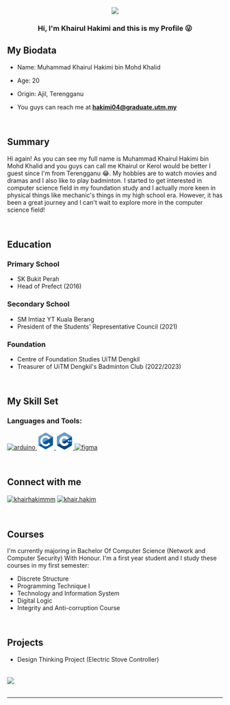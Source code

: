 <div align="center">
<img src="https://avatars.githubusercontent.com/u/148405244?v=4" align="center" style="width: 30%" />
</div>  
  

### <div align="center">Hi, I'm Khairul Hakimi and this is my Profile 😜</div>  
  
## My Biodata
- Name: Muhammad Khairul Hakimi bin Mohd Khalid  
  

- Age: 20  
  

- Origin: Ajil, Terengganu  
  

- You guys can reach me at **hakimi04@graduate.utm.my**

<br/> 

## Summary
Hi again! As you can see my full name is Muhammad Khairul Hakimi bin Mohd Khalid and you guys can call me Khairul or Kerol would be better I guest since I'm from Terengganu 😂. My hobbies are to watch movies and dramas and I also like to play badminton. I started to get interested in computer science field in my foundation study and I actually more keen in physical things like mechanic's things in my high school era. However, it has been a great journey and I can't wait to explore more in the computer science field!  
  

<br/>  

## Education
### Primary School
- SK Bukit Perah
- Head of Prefect (2016)

### Secondary School
- SM Imtiaz YT Kuala Berang
- President of the Students' Representative Council (2021)

### Foundation
- Centre of Foundation Studies UiTM Dengkil
- Treasurer of UiTM Dengkil's Badminton Club (2022/2023)

<br/>

## My Skill Set  
<h3 align="left">Languages and Tools:</h3>
<p align="left">
<a href="https://www.arduino.cc/" target="_blank" rel="noreferrer"> <img src="https://cdn.worldvectorlogo.com/logos/arduino-1.svg" alt="arduino" width="40" height="40"/> </a> 
<a href="https://www.cprogramming.com/" target="_blank" rel="noreferrer"> <img src="https://raw.githubusercontent.com/devicons/devicon/master/icons/c/c-original.svg" alt="c" width="40" height="40"/> </a> 
<a href="https://www.w3schools.com/cpp/" target="_blank" rel="noreferrer"> <img src="https://raw.githubusercontent.com/devicons/devicon/master/icons/cplusplus/cplusplus-original.svg" alt="cplusplus" width="40" height="40"/> </a> 
<a href="https://www.figma.com/" target="_blank" rel="noreferrer"> <img src="https://www.vectorlogo.zone/logos/figma/figma-icon.svg" alt="figma" width="40" height="40"/> </a> </p>
<br/>  


## Connect with me  
<p align="left">
<a href="https://twitter.com/khairhakimmm" target="blank"><img align="center" src="https://raw.githubusercontent.com/rahuldkjain/github-profile-readme-generator/master/src/images/icons/Social/twitter.svg" alt="khairhakimmm" height="30" width="40" /></a>
<a href="https://instagram.com/khair.hakim" target="blank"><img align="center" src="https://raw.githubusercontent.com/rahuldkjain/github-profile-readme-generator/master/src/images/icons/Social/instagram.svg" alt="khair.hakim" height="30" width="40" /></a>
</p>

<br/>  


## Courses 
I'm currently majoring in Bachelor Of Computer Science (Network and Computer Security) With Honour. I'm a first year student and I study these courses in my first semester:
- Discrete Structure
- Programming Technique I
- Technology and Information System
- Digital Logic
- Integrity and Anti-corruption Course

<br/>  

## Projects
- Design Thinking Project (Electric Stove Controller)
<br/>

<div align="left">
<img src="https://komarev.com/ghpvc/?username=Kerol04&&style=flat-square" align="center" />
</div>  

<br />

----
